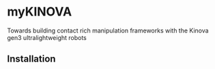 # myKINOVA
Towards building contact rich manipulation frameworks with the Kinova gen3 ultralightweight robots

## Installation

